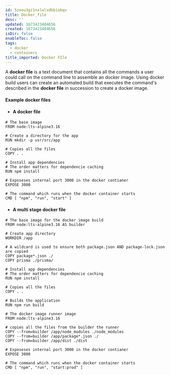 ```yaml
---
id: 5zoeu3gz1nxlwlvdbbiobqv
title: Docker_file
desc: ''
updated: 1673423404656
created: 1673423404656
isDir: false
enableToc: false
tags:
  - docker
  - containers
title_imported: Docker FIle
---
```


 A **docker file** is  a text document that contains all the commands a user could call on the command line to assemble an docker image. Using docker build users can create an automated build that executes the command's described in the **docker file** in succession to create a docker image.    
 
#### Example docker files

- #### A docker file  
```Docker
# The base image
FROM node:lts-alpine3.16

# Create a directory for the app
RUN mkdir -p usr/src/app

# Copies all the files 
COPY . .

# Install app dependencies
# The order matters for dependencie caching
RUN npm install

# Exposeses internal port 3000 in the docker contianer
EXPOSE 3000

# The command which runs when the docker container starts
CMD [ "npm", "run", "start" ]
```
- #### A multi stage docker file  
```Docker
# The base image for the docker image build
FROM node:lts-alpine3.16 AS builder

# Create app directory
WORKDIR /app

# A wildcard is used to ensure both package.json AND package-lock.json are copied
COPY package*.json ./
COPY prisma ./prisma/

# Install app dependencies
# The order matters for dependencie caching
RUN npm install

# Copies all the files 
COPY . .

# Builds the application
RUN npm run build

# The docker image runner image
FROM node:lts-alpine3.16

# copies all the files from the builder the runner
COPY --from=builder /app/node_modules ./node_modules
COPY --from=builder /app/package*.json ./
COPY --from=builder /app/dist ./dist

# Exposeses internal port 3000 in the docker contianer
EXPOSE 3000

# The command which runs when the docker container starts
CMD [ "npm", "run", "start:prod" ]
```  